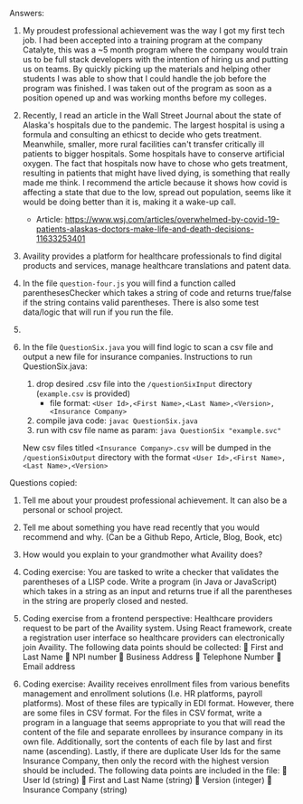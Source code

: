 Answers:

1. My proudest professional achievement was the way I got my first tech job. I had been accepted into 
   a training program at the company Catalyte, this was a ~5 month program where the company would 
   train us to be full stack developers with the intention of hiring us and putting us on teams. By 
   quickly picking up the materials and helping other students I was able to show that I could handle 
   the job before the program was finished. I was taken out of the program as soon as a position opened
   up and was working months before my colleges.
   
2. Recently, I read an article in the Wall Street Journal about the state of Alaska's hospitals due to the pandemic.
   The largest hospital is using a formula and consulting an ethicst to decide who gets treatment. Meanwhile, smaller,
   more rural facilities can't transfer critically ill patients to bigger hospitals. Some hospitals have to conserve
   artificial oxygen. The fact that hospitals now have to chose who gets treatment, resulting in patients that might
   have lived dying, is something that really made me think. I recommend the article because it shows how covid is
   affecting a state that due to the low, spread out population, seems like it would be doing better than it is, making
   it a wake-up call.
   - Article: https://www.wsj.com/articles/overwhelmed-by-covid-19-patients-alaskas-doctors-make-life-and-death-decisions-11633253401
   
3. Availity provides a platform for healthcare professionals to find digital products and services, manage
   healthcare translations and patent data.

4. In the file `question-four.js` you will find a function called parenthesesChecker which takes a string of 
   code and returns true/false if the string contains valid parentheses. There is also some test data/logic 
   that will run if you run the file.

5. 

6. In the file `QuestionSix.java` you will find logic to scan a csv file and output a new file for insurance 
   companies.
   Instructions to run QuestionSix.java:
   1. drop desired .csv file into the `/questionSixInput` directory (`example.csv` is provided)
      - file format: `<User Id>,<First Name>,<Last Name>,<Version>,<Insurance Company>`
   2. compile java code: `javac QuestionSix.java`
   3. run with csv file name as param: `java QuestionSix "example.svc"`
   
   New csv files titled `<Insurance Company>.csv` will be dumped in the `/questionSixOutput` directory
   with the format `<User Id>,<First Name>,<Last Name>,<Version>`
   


Questions copied:
1. Tell me about your proudest professional achievement. It can also be a personal or school project.
2. Tell me about something you have read recently that you would recommend and why. (Can be a Github
   Repo, Article, Blog, Book, etc)
3. How would you explain to your grandmother what Availity does?
4. Coding exercise: You are tasked to write a checker that validates the parentheses of a LISP code. Write
   a program (in Java or JavaScript) which takes in a string as an input and returns true if all the
   parentheses in the string are properly closed and nested.
5. Coding exercise from a frontend perspective: Healthcare providers request to be part of the Availity
   system. Using React framework, create a registration user interface so healthcare providers can
   electronically join Availity. The following data points should be collected:
    First and Last Name
    NPI number
    Business Address
    Telephone Number
    Email address

6. Coding exercise: Availity receives enrollment files from various benefits management and enrollment
   solutions (I.e. HR platforms, payroll platforms). Most of these files are typically in EDI format. However,
   there are some files in CSV format. For the files in CSV format, write a program in a language that seems
   appropriate to you that will read the content of the file and separate enrollees by insurance company in its
   own file. Additionally, sort the contents of each file by last and first name (ascending). Lastly, if there are
   duplicate User Ids for the same Insurance Company, then only the record with the highest version should
   be included. The following data points are included in the file:
    User Id (string)
    First and Last Name (string)
    Version (integer)
    Insurance Company (string)

